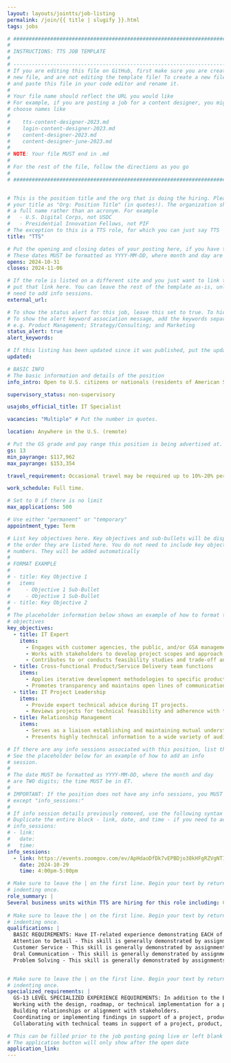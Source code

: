 ```yaml
---
layout: layouts/jointts/job-listing
permalink: /join/{{ title | slugify }}.html
tags: jobs

# ###############################################################################
#                                                                              #
# INSTRUCTIONS: TTS JOB TEMPLATE                                               #
#                                                                              #
# -----------------------------------------------------------------------------#
# If you are editing this file on GitHub, first make sure you are creating a   #
# new file, and are not editing the template file! To create a new file, copy  #
# and paste this file in your code editor and rename it.                       #
#                                                                              #
# Your file name should reflect the URL you would like                         #
# For example, if you are posting a job for a content designer, you might      #
# choose names like                                                            #
#                                                                              #
#    tts-content-designer-2023.md                                              #
#    login-content-designer-2023.md                                            #
#    content-designer-2023.md                                                  #
#    content-designer-june-2023.md                                             #
#                                                                              #
# NOTE: Your file MUST end in .md                                              #
#                                                                              #
# For the rest of the file, follow the directions as you go                    #
#                                                                              #
# ###############################################################################


# This is the position title and the org that is doing the hiring. Please format
# your title as "Org: Position Title" (in quotes!). The organization should be
# a full name rather than an acronym. For example
#   - U.S. Digital Corps, not USDC
#   - Presidential Innovation Fellows, not PIF
# The exception to this is a TTS role, for which you can just say TTS
title: "TTS"

# Put the opening and closing dates of your posting here, if you have them
# These dates MUST be formatted as YYYY-MM-DD, where month and day are 2-digits
opens: 2024-10-31
closes: 2024-11-06

# If the role is listed on a different site and you just want to link to it,
# put that link here. You can leave the rest of the template as-is, unless you 
# need to add info sessions.
external_url:

# To show the status alert for this job, leave this set to true. To hide it, change to false
# To show the alert keyword association message, add the keywords separated by a semi-colon
# e.g. Product Management; Strategy/Consulting; and Marketing
status_alert: true
alert_keywords:

# If this listing has been updated since it was published, put the updated date below in YYYY-MM-DD format.
updated:

# BASIC INFO
# The basic information and details of the position
info_intro: Open to U.S. citizens or nationals (residents of American Samoa and Swains Island). Subject to background check.

supervisory_status: non-supervisory

usajobs_official_title: IT Specialist

vacancies: "Multiple" # Put the number in quotes.

location: Anywhere in the U.S. (remote)

# Put the GS grade and pay range this position is being advertised at. For SES positions, set the value of gs to SES.
gs: 13
min_payrange: $117,962
max_payrange: $153,354

travel_requirement: Occasional travel may be required up to 10%-20% per year.

work_schedule: Full time.

# Set to 0 if there is no limit
max_applications: 500

# Use either "permanent" or "temporary"
appointment_type: Term

# List key objectives here. Key objectives and sub-bullets will be displayed in
# the order they are listed here. You do not need to include key objective
# numbers. They will be added automatically
#
# FORMAT EXAMPLE
# 
# - title: Key Objective 1
#   items 
#     - Objective 1 Sub-Bullet
#     - Objective 1 Sub-Bullet
# - title: Key Objective 2
#
# The placeholder information below shows an example of how to format the key
# objectives
key_objectives:
  - title: IT Expert
    items:
      - Engages with customer agencies, the public, and/or GSA management and staff to support/contribute to needs analyses to define opportunities for a new or improved business processes, solutions, practices, products, services or strategies based on customer/user needs.
      - Works with stakeholders to develop project scopes and approach, to include such functions as determining the appropriate resources (e.g., financial, personnel, IT Solutions) and monitoring solution development and performance.
      - Contributes to or conducts feasibility studies and trade-off analyses of/for IT projects, initiatives, and solutions to a variety of problems; prepares materials for business cases for the application of IT or modified products or services.
  - title: Cross-functional Product/Service Delivery team functions
    items:
      - Applies iterative development methodologies to specific products to meet different delivery needs. Contributes to the design, development, and deployment of IT solutions leveraging current and emergent IT solutions and best practices.
      - Promotes transparency and maintains open lines of communication in how decisions are made to facilitate soundness of decision-making and responsiveness to issues, problems, and needs of teams, customers, and other stakeholders.
  - title: IT Project Leadership
    items:
      - Provide expert technical advice during IT projects.
      - Reviews projects for technical feasibility and adherence with the organization's mission objectives and provides recommendations to the team and management prior to commencement of IT projects.
  - title: Relationship Management
    items:
      - Serves as a liaison establishing and maintaining mutual understanding and cooperation with program personnel within the agency to convey information regarding IT program activities, guidelines, goals, and clarifies procedures, interpret guidelines as needed.
      - Presents highly technical information to a wide variety of audiences and documents processes and procedures information presentation for use in post hoc reviews, future activities, and similar purposes.

# If there are any info sessions associated with this position, list them here
# See the placeholder below for an example of how to add an info
# session. 
# 
# The date MUST be formatted as YYYY-MM-DD, where the month and day
# are TWO digits; the time MUST be in ET.
#
# IMPORTANT: If the position does not have any info sessions, you MUST delete everything
# except "info_sessions:"
# 
# If info session details previously removed, use the following syntax to add one.  
# Duplicate the entire block - link, date, and time - if you need to add more than one session
# info_sessions:
# - link: 
#   date: 
#   time: 
info_sessions:
  - link: https://events.zoomgov.com/ev/ApHdaoDfDk7vEPBDjo38kHFgRZVgNT1hP8JoTVG4fbRxDsQhSYOB~Ap1qv-G1U12zzM0ajvI_o0KqMp7n-4B7RQ2VljM-evCEXv81BVq5MJ4MnsipLu8ZysLQuaHyo_x7p8ZTjCo3taLVng
    date: 2024-10-29
    time: 4:00pm-5:00pm

# Make sure to leave the | on the first line. Begin your text by returning to the next line and
# indenting once.
role_summary: |
Several business units within TTS are hiring for this role including: Cloud.gov, FedRAMP, and Integrated Award Environment.
  
# Make sure to leave the | on the first line. Begin your text by returning to the next line and
# indenting once.
qualifications: |
  BASIC REQUIREMENTS: Have IT-related experience demonstrating EACH of the four competencies listed below:
  Attention to Detail - This skill is generally demonstrated by assignments where the applicant ensures that activities, services, or products reflect organizational goals and objectives.
  Customer Service - This skill is generally demonstrated by assignments where the applicant confers with users to evaluate the effectiveness of, or identify the need for, computer programs or management systems.
  Oral Communication - This skill is generally demonstrated by assignments where the applicant participates or represents the organization or clients at briefings, meetings, or conferences.
  Problem Solving - This skill is generally demonstrated by assignments where the applicant evaluates the efficiency or effectiveness of organizational programs, projects, or operations.


# Make sure to leave the | on the first line. Begin your text by returning to the next line and
# indenting once.
specialized_requirements: |
  GS-13 LEVEL SPECIALIZED EXPERIENCE REQUIREMENTS: In addition to the Basic Requirements listed above, you must have one year of specialized experience equivalent to the GS-12 level in the Federal service.  Specialized experience is defined as experience:
  Working with the design, roadmap, or technical implementation for a project, product, platform, or services.
  Building relationships or alignment with stakeholders.
  Coordinating or implementing findings in support of a project, product, platform or service.
  Collaborating with technical teams in support of a project, product, platform or service.

# This can be filled prior to the job posting going live or left blank #
# The application button will only show after the open date            #
application_link:
---
```

